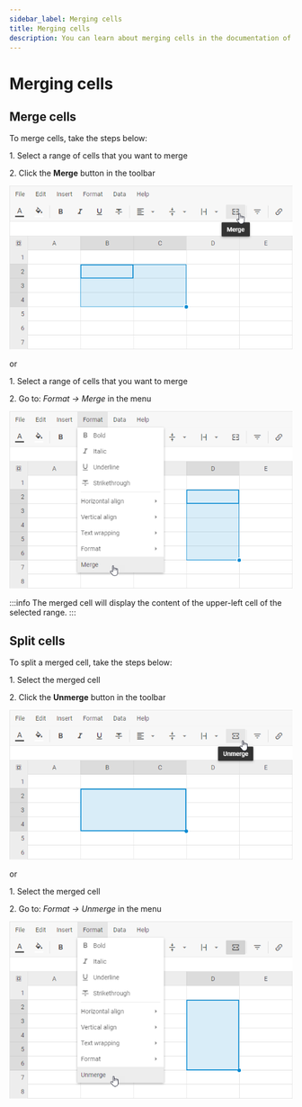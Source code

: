 ```yaml
---
sidebar_label: Merging cells
title: Merging cells
description: You can learn about merging cells in the documentation of the DHTMLX JavaScript Spreadsheet library. Browse developer guides and API reference, try out code examples and live demos, and download a free 30-day evaluation version of DHTMLX Spreadsheet.
---
```


# Merging cells

## Merge cells

To merge cells, take the steps below:

1\. Select a range of cells that you want to merge

2\. Click the **Merge** button in the toolbar

![Merge cells via toolbar](assets/merge_cells.png)

or

1\. Select a range of cells that you want to merge

2\. Go to: *Format -> Merge* in the menu

![Merge cells via menu](assets/merge_cells_via_menu.png)

:::info
The merged cell will display the content of the upper-left cell of the selected range.
:::

## Split cells

To split a merged cell, take the steps below:

1\. Select the merged cell

2\. Click the **Unmerge** button in the toolbar

![Split cells via toolbar](assets/unmerge_cells.png)

or

1\. Select the merged cell

2\. Go to: *Format -> Unmerge* in the menu

![Split cells via menu](assets/unmerge_cells_via_menu.png)